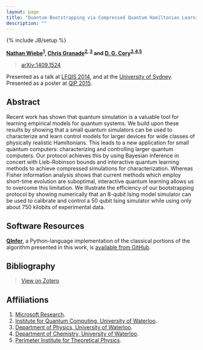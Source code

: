 ```yaml
---
layout: page
title: "Quantum Bootstrapping via Compressed Quantum Hamiltonian Learning"
description: ""
---
```

{% include JB/setup %}

**[Nathan Wiebe](http://research.microsoft.com/en-us/people/nawiebe/)<sup>[1](#affil1)</sup>, [Chris Granade](/)<sup>[2](#affil2), [3](#affil3)</sup> and [D. G. Cory](http://iqc.uwaterloo.ca/iqc-directory/dcory/)<sup>[2](#affil2),[4](#affil5),[5](#affil6)</sup>**

 > [arXiv:1409.1524](https://scirate.com/arxiv/1409.1524)
 
Presented as a talk at [LFQIS 2014](http://lfqis.net/), and at the [University of Sydney](http://www.cgranade.com/research/talks/usydney-2014/). Presented as a poster at [QIP 2015](http://quantum-lab.org/qip2015/).

## Abstract ##

Recent work has shown that quantum simulation is a valuable tool for learning empirical models for quantum systems. We build upon these results by showing that a small quantum simulators can be used to characterize and learn control models for larger devices for wide classes of physically realistic Hamiltonians. This leads to a new application for small quantum computers: characterizing and controlling larger quantum computers. Our protocol achieves this by using Bayesian inference in concert with Lieb-Robinson bounds and interactive quantum learning methods to achieve compressed simulations for characterization. Whereas Fisher information analysis shows that current methods which employ short-time evolution are suboptimal, interactive quantum learning allows us to overcome this limitation. We illustrate the efficiency of our bootstrapping protocol by showing numerically that an 8-qubit Ising model simulator can be used to calibrate and control a 50 qubit Ising simulator while using only about 750 kilobits of experimental data.

## Software Resources ##

[**QInfer**](https://github.com/csferrie/python-qinfer), a Python-language
implementation of the classical portions of the algorithm presented in this work, is
[available from GitHub](https://github.com/csferrie/python-qinfer).

## Bibliography ##

> [View on Zotero](https://www.zotero.org/cgranade/items/collectionKey/IGRFRW32)

## Affiliations ##

1. <a id="affil1"></a>[Microsoft Research](http://research.microsoft.com/en-us/).
2. <a id="affil2"></a>[Institute for Quantum Computing, University of Waterloo](http://iqc.uwaterloo.ca).
3. <a id="affil3"></a>[Department of Physics, University of Waterloo](https://uwaterloo.ca/physics-astronomy/).
4. <a id="affil4"></a>[Department of Chemistry, University of Waterloo](https://uwaterloo.ca/chemistry/).
5. <a id="affil5"></a>[Perimeter Institute for Theoretical Physics](http://www.perimeterinstitute.ca/).
